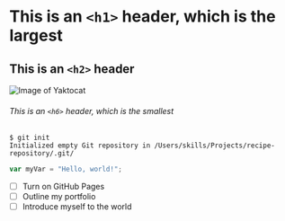 # This is an `<h1>` header, which is the largest

## This is an `<h2>` header
![Image of Yaktocat](https://octodex.github.com/images/yaktocat.png)
###### This is an `<h6>` header, which is the smallest
```
$ git init
Initialized empty Git repository in /Users/skills/Projects/recipe-repository/.git/
```
``` javascript
var myVar = "Hello, world!";
```
- [ ] Turn on GitHub Pages
- [ ] Outline my portfolio
- [ ] Introduce myself to the world
